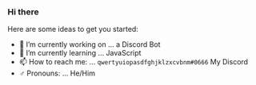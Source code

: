 ### Hi there 

Here are some ideas to get you started:

- 🔭 I’m currently working on ... a Discord Bot
- 🌱 I’m currently learning ... JavaScript
- 📫 How to reach me: ... `qwertyuiopasdfghjklzxcvbnm#0666` My Discord
- ♂️ Pronouns: ... He/Him


